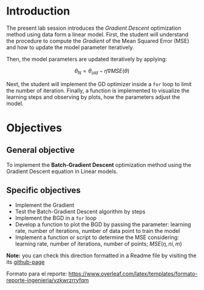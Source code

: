 # Introduction

The present lab session introduces the *Gradient Descent* optimization method using data form a linear model. First, the student will understand the procedure to compute the *Gradient* of the Mean Squared Error (MSE) and how to update the model parameter iteratively. 

Then, the model parameters are updated iteratively by applying:

$$\theta_{N}=\theta_{old}-\eta \nabla MSE(\theta)$$

Next, the student will implement the GD optimizer inside a `for` loop to limit the number of iteration. Finally, a function is implemented to visualize the learning steps and observing by plots, how the parameters adjust the model.

# Objectives

## General objective

To implement the **Batch-Gradient Descent** optimization method using the Gradient Descent equation in Linear models. 

## Specific objectives

- Implement the Gradient
- Test the Batch-Gradient Descent algorithm by steps
- Implement the BGD in a `for` loop
- Develop a function to plot the BGD by passing the parameter: learning rate, number of iterations, number of data point to train the model
- Implement a function or script to determine the MSE considering: learning rate, number of iterations, number of points; $MSE(\eta,ni,m)$


**Note:** you can check this direction formatted in a Readme file by visiting the its [github-page](https://github.com/ITM-AI/3-gradient-descent-directions)


Formato para el reporte: https://www.overleaf.com/latex/templates/formato-reporte-ingenieria/vzkwrzrryfqm
